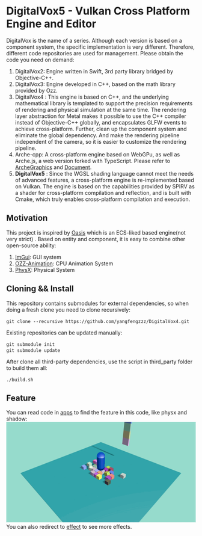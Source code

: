 # DigitalVox5 - Vulkan Cross Platform Engine and Editor

DigitalVox is the name of a series. Although each version is based on a component system, the specific implementation is
very different. Therefore, different code repositories are used for management. Please obtain the code you need on
demand:

1. DigitalVox2: Engine written in Swift, 3rd party library bridged by Objective-C++.
2. DigitalVox3: Engine developed in C++, based on the math library provided by Ozz.
3. DigitalVox4 : This engine is based on C++, and the underlying mathematical library is templated to support the
   precision requirements of rendering and physical simulation at the same time. The rendering layer abstraction for
   Metal makes it possible to use the C++ compiler instead of Objective-C++ globally, and encapsulates GLFW events to
   achieve cross-platform. Further, clean up the component system and eliminate the global dependency. And make the
   rendering pipeline independent of the camera, so it is easier to customize the rendering pipeline.
4. Arche-cpp: A cross-platform engine based on WebGPu, as well as Arche.js, a web version forked with TypeScript. Please
   refer to [ArcheGraphics](https://github.com/ArcheGraphics/) and [Document](https://arche.graphics).
5. **DigitalVox5** : Since the WGSL shading language cannot meet the needs of advanced features, a cross-platform engine
   is re-implemented based on Vulkan. The engine is based on the capabilities provided by SPIRV as a shader for
   cross-platform compilation and reflection, and is built with Cmake, which truly enables cross-platform compilation
   and execution.

## Motivation

This project is inspired by [Oasis](https://github.com/oasis-engine) which is an ECS-liked based engine(not very strict)
. Based on entity and component, it is easy to combine other open-source ability:

1. [ImGui](https://github.com/ocornut/imgui): GUI system
2. [OZZ-Animation](https://github.com/guillaumeblanc/ozz-animation): CPU Animation System
3. [PhysX](https://github.com/NVIDIAGameWorks/PhysX): Physical System

## Cloning && Install

This repository contains submodules for external dependencies, so when doing a fresh clone you need to clone
recursively:

```
git clone --recursive https://github.com/yangfengzzz/DigitalVox4.git
```

Existing repositories can be updated manually:

```
git submodule init
git submodule update
```

After clone all third-party dependencies, use the script in third_party folder to build them all:

```
./build.sh
```

## Feature

You can read code in [apps](https://github.com/yangfengzzz/DigitalVox5/tree/main/apps) to find the feature in this code,
like physx and shadow:
![PhysX](https://github.com/yangfengzzz/DigitalVox3/raw/master/doc/img/physx.gif "PhysX")
You can also redirect to [effect](https://github.com/yangfengzzz/DigitalVoxEffect) to see more effects.